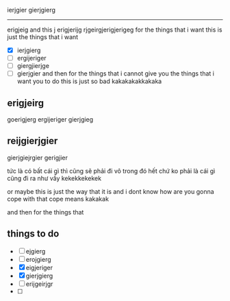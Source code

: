 ierjgier
gierjgierg

---
erigjeig
and this j erigjerijg
rjgeirgjerigjerigeg
for the things that i want this is 
just the things that i want
- [x] ierjgierg
- [ ] ergijeriger
- [ ] giergjierjge 
- [ ] gierjgier
and then for the things that i cannot give you the things that i want you to do this is just so bad kakakakakkakaka

## erigjeirg
goerigjerg
ergijeriger
gierjgieg

## reijgierjgier
gierjgiejrgier
gerigjier

tức là có bất cái gì thì cũng sẽ phải đi vô trong đó hết chứ ko phải là cái gì cũng đi ra như vầy kekekkekekek

or maybe this is just the way that it is and i dont know how are you gonna cope with that
cope means kakakak

and then for the things that 

## things to do
- [ ] ejgierg
- [ ] erojgierg
- [x] eigjeriger
- [x] gierjgierg
- [ ] erijgeirjgr
- [ ] 
